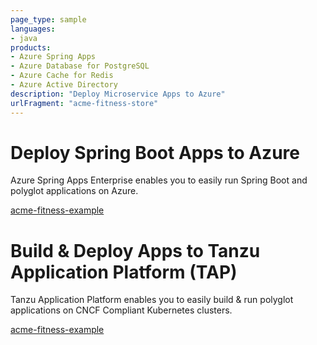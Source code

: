 ```yaml
---
page_type: sample
languages:
- java
products:
- Azure Spring Apps
- Azure Database for PostgreSQL
- Azure Cache for Redis
- Azure Active Directory
description: "Deploy Microservice Apps to Azure"
urlFragment: "acme-fitness-store"
---
```


# Deploy Spring Boot Apps to Azure

Azure Spring Apps Enterprise enables you to easily run Spring Boot and polyglot applications on Azure.

[acme-fitness-example](./azure-spring-apps-enterprise/README.md)

# Build & Deploy Apps to Tanzu Application Platform (TAP)

Tanzu Application Platform enables you to easily build & run polyglot applications on CNCF Compliant Kubernetes clusters.

[acme-fitness-example](./tanzu-application-platform/README.md)


